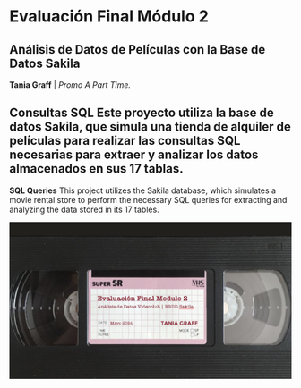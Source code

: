 # Evaluación Final Módulo 2
## Análisis de Datos de Películas con la Base de Datos Sakila
**Tania Graff** | *Promo A Part Time.*

**Consultas SQL**
Este proyecto utiliza la base de datos Sakila, que simula una tienda de alquiler de películas para realizar las consultas SQL necesarias para extraer y analizar los datos almacenados en sus 17 tablas. 
---
**SQL Queries**
This project utilizes the Sakila database, which simulates a movie rental store to perform the necessary SQL queries for extracting and analyzing the data stored in its 17 tables.

![imagen_portada_modulo](portada_repo.png)



